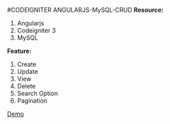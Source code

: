
#CODEIGNITER ANGULARJS-MySQL-CRUD
<b>Resource:</b> 
1. Angularjs
2. Codeigniter 3
3. MySQL
 


<b>Feature:</b> 
1. Create 
2. Update 
3. View 
4. Delete
5. Search Option
6. Pagination

<a  href="http://dev.codeenable.com/angularjs-ci-mysql-crud-demo/" target="_blank" >Demo</a>

